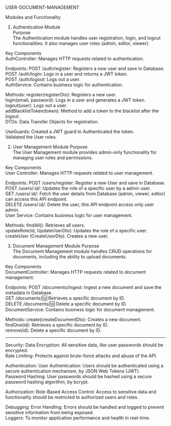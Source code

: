 USER-DOCUMENT-MANAGEMENT



Modules and Functionality
1. Authentication Module\
Purpose\
The Authentication module handles user registration, login, and logout functionalities. It also manages user roles (admin, editor, viewer).

Key Components\
AuthController: Manages HTTP requests related to authentication.

Endpoints:
POST /auth/register: Registers a new user and save in Database.\
POST /auth/login: Logs in a user and returns a JWT token.\
POST /auth/logout: Logs out a user.\
AuthService: Contains business logic for authentication.

Methods:
register(registerDto): Registers a new user.\
login(email, password): Logs in a user and generates a JWT token.\
logout(user): Logs out a user.\
addBlacklistToken(token): Method to add a token to the blacklist after the logout.\
DTOs: Data Transfer Objects for registration.

UseGuards:
Created a JWT guard to Authenticated the token.\
Validated the User roles.

2. User Management Module
Purpose\
The User Management module provides admin-only functionality for managing user roles and permissions.

Key Components\
User Controller: Manages HTTP requests related to user management.

Endpoints:
POST /users/register: Register a new User and save in Database.\
POST /users/:id/: Updates the role of a specific user by a admin user.\
GET /users/:id/: Fetch the user details from Database (admin, viewer, editor) can access this API endpoint.\
DELETE /users/:id/: Delete the user, this API endpoint access only user admin.\
User Service: Contains business logic for user management.

Methods:
findAll(): Retrieves all users.\
updateRole(id, UpdateUserDto): Updates the role of a specific user.\
createUser (CreateUserDto): Creates a new user.


3. Document Management Module
Purpose\
The Document Management module handles CRUD operations for documents, including the ability to upload documents.

Key Components\
DocumentController: Manages HTTP requests related to document management.

Endpoints:
POST /documents/ingest: Ingest a new document and save the metadata in Database.\
GET /documents/:id: Retrieves a specific document by ID.\
DELETE /documents/:id: Delete a specific document by ID.\
DocumentService: Contains business logic for document management.

Methods:
create(createDocumentDto): Creates a new document.\
findOne(id): Retrieves a specific document by ID.\
remove(id): Delete a specific document by ID.


--------------------------------------------------------------------------------------------------------------------------------------------
Security:
Data Encryption: All sensitive data, like user passwords should be encrypted.\
Rate Limiting: Protects against brute-force attacks and abuse of the API.

Authentication:
User Authentication: Users should be authenticated using a secure authentication mechanism, by JSON Web Tokens (JWT).\
Password Hashing: User passwords should be hashed using a secure password hashing algorithm, by bcrypt.

Authorization:
Role-Based Access Control: Access to sensitive data and functionality should be restricted to authorized users and roles.


Debugging:
Error Handling: Errors should be handled and logged to prevent sensitive information from being exposed.\
Loggers: To monitor application performance and health in real-time.
